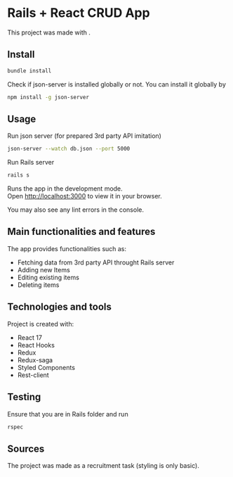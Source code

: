 # Rails + React CRUD App

This project was made with .

## Install

```sh
bundle install
```

Check if json-server is installed globally or not. You can install it globally by
```sh
npm install -g json-server
```

## Usage

Run json server (for prepared 3rd party API imitation)
```sh
json-server --watch db.json --port 5000
```
Run Rails server
```sh
rails s
```

Runs the app in the development mode.\
Open [http://localhost:3000](http://localhost:3000) to view it in your browser.

You may also see any lint errors in the console.

## Main functionalities and features

The app provides functionalities such as:

- Fetching data from 3rd party API throught Rails server
- Adding new Items
- Editing existing items
- Deleting items

## Technologies and tools

Project is created with:

- React 17
- React Hooks
- Redux
- Redux-saga
- Styled Components
- Rest-client

## Testing

Ensure that you are in Rails folder and run 
```sh
rspec
```

## Sources

The project was made as a recruitment task (styling is only basic).